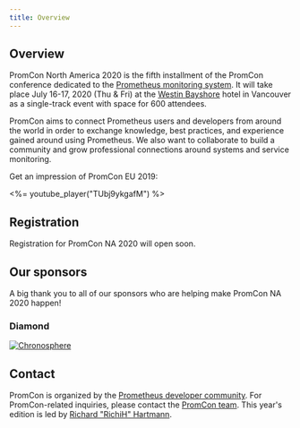 ```yaml
---
title: Overview
---
```


## Overview

PromCon North America 2020 is the fifth installment of the PromCon conference dedicated to the [Prometheus monitoring system](https://prometheus.io/). It will take place July 16-17, 2020 (Thu & Fri) at the [Westin Bayshore](https://www.marriott.com/hotels/travel/yvrwi-the-westin-bayshore-vancouver/) hotel in Vancouver as a single-track event with space for 600 attendees.

PromCon aims to connect Prometheus users and developers from around the world in order to exchange knowledge, best practices, and experience gained around using Prometheus. We also want to collaborate to build a community and grow professional connections around systems and service monitoring.

Get an impression of PromCon EU 2019:

<%= youtube_player("TUbj9ykgafM") %>

## Registration

Registration for PromCon NA 2020 will open soon.

## Our sponsors

A big thank you to all of our sponsors who are helping make PromCon NA 2020 happen!

<h3>Diamond</h3>
<div class="sponsor-logos">
  <a href="https://chronosphere.io/"><img alt="Chronosphere" src="/assets/Chronosphere_vertical_logo.svg" class="logo"/></a>
</div>

## Contact

PromCon is organized by the [Prometheus developer community](https://prometheus.io/community/). For PromCon-related inquiries, please contact the [PromCon team](mailto:promcon-organizers@googlegroups.com). This year's edition is led by [Richard "RichiH" Hartmann](https://twitter.com/TwitchiH).
